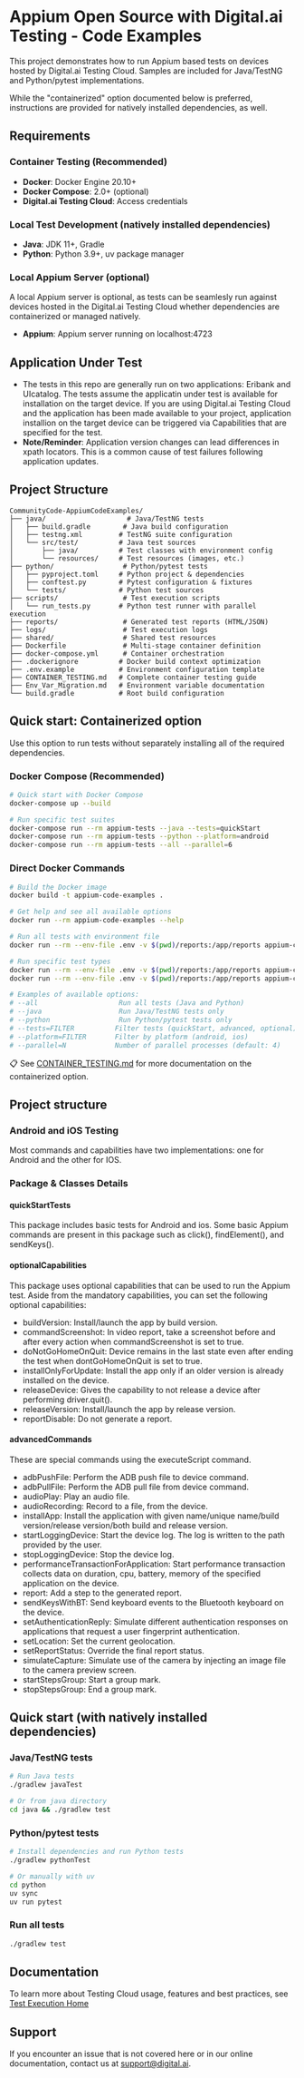 # **Appium Open Source with Digital.ai Testing - Code Examples**
This project demonstrates how to run Appium based tests on devices hosted by Digital.ai Testing Cloud. Samples are included for Java/TestNG and Python/pytest implementations. 

While the "containerized" option documented below is preferred, instructions are provided for natively installed dependencies, as well.

## **Requirements**

### Container Testing (Recommended)
- **Docker**: Docker Engine 20.10+
- **Docker Compose**: 2.0+ (optional)
- **Digital.ai Testing Cloud**: Access credentials

### Local Test Development (natively installed dependencies)
- **Java**: JDK 11+, Gradle
- **Python**: Python 3.9+, uv package manager

### Local Appium Server (optional)
A local Appium server is optional, as tests can be seamlesly run against devices hosted in the Digital.ai Testing Cloud whether dependencies are containerized or managed natively.
- **Appium**: Appium server running on localhost:4723

## **Application Under Test**
* The tests in this repo are generally run on two applications: Eribank and UIcatalog. The tests assume the applicatin under test is available for installation on the target device. If you are using Digital.ai Testing Cloud and the application has been made available to your project, application installion on the target device can be triggered via Capabilities that are specified for the test.
* **Note/Reminder**: Application version changes can lead differences in xpath locators. This is a common cause of test failures following application updates.


## **Project Structure**

```
CommunityCode-AppiumCodeExamples/
├── java/                    # Java/TestNG tests
│   ├── build.gradle        # Java build configuration
│   ├── testng.xml         # TestNG suite configuration
│   └── src/test/          # Java test sources
│       ├── java/          # Test classes with environment config
│       └── resources/     # Test resources (images, etc.)
├── python/                 # Python/pytest tests
│   ├── pyproject.toml     # Python project & dependencies
│   ├── conftest.py        # Pytest configuration & fixtures
│   └── tests/             # Python test sources
├── scripts/                # Test execution scripts
│   └── run_tests.py       # Python test runner with parallel execution
├── reports/                # Generated test reports (HTML/JSON)
├── logs/                   # Test execution logs
├── shared/                 # Shared test resources
├── Dockerfile              # Multi-stage container definition
├── docker-compose.yml      # Container orchestration
├── .dockerignore          # Docker build context optimization
├── .env.example           # Environment configuration template
├── CONTAINER_TESTING.md   # Complete container testing guide
├── Env_Var_Migration.md   # Environment variable documentation
└── build.gradle           # Root build configuration
```

## **Quick start: Containerized option**
Use this option to run tests without separately installing all of the required dependencies.

### Docker Compose (Recommended)
```bash
# Quick start with Docker Compose
docker-compose up --build

# Run specific test suites
docker-compose run --rm appium-tests --java --tests=quickStart
docker-compose run --rm appium-tests --python --platform=android
docker-compose run --rm appium-tests --all --parallel=6
```

### Direct Docker Commands
```bash
# Build the Docker image
docker build -t appium-code-examples .

# Get help and see all available options
docker run --rm appium-code-examples --help

# Run all tests with environment file
docker run --rm --env-file .env -v $(pwd)/reports:/app/reports appium-code-examples --all --parallel=4

# Run specific test types
docker run --rm --env-file .env -v $(pwd)/reports:/app/reports appium-code-examples --java --tests=quickStart
docker run --rm --env-file .env -v $(pwd)/reports:/app/reports appium-code-examples --python --platform=android

# Examples of available options:
# --all                    Run all tests (Java and Python)
# --java                   Run Java/TestNG tests only  
# --python                 Run Python/pytest tests only
# --tests=FILTER          Filter tests (quickStart, advanced, optional)
# --platform=FILTER       Filter by platform (android, ios)
# --parallel=N            Number of parallel processes (default: 4)
```

📋 See [CONTAINER_TESTING.md](CONTAINER_TESTING.md) for more documentation on the containerized option. 


## **Project structure**

### **Android and iOS Testing**
Most commands and capabilities have two implementations: one for Android and the other for IOS.

### Package & Classes Details

#### **quickStartTests**
This package includes basic tests for Android and ios. Some basic Appium commands are present in this package such as click(), findElement(), and sendKeys().

#### **optionalCapabilities**
This package uses optional capabilities that can be used to run the Appium test. Aside from the mandatory capabilities, you can set the following optional capabilities:
- buildVersion: Install/launch the app by build version.
- commandScreenshot: In video report, take a screenshot before and after every action when commandScreenshot is set to true.
- doNotGoHomeOnQuit: Device remains in the last state even after ending the test when dontGoHomeOnQuit is set to true.
- installOnlyForUpdate: Install the app only if an older version is already installed on the device.
- releaseDevice: Gives the capability to not release a device after performing driver.quit().
- releaseVersion: Install/launch the app by release version.
- reportDisable: Do not generate a report.

#### **advancedCommands**
These are special commands using the executeScript command. 
  - adbPushFile: Perform the ADB push file to device command.
  - adbPullFile: Perform the ADB pull file from device command.
  - audioPlay: Play an audio file.
  - audioRecording: Record to a file, from the device.
  - installApp: Install the application with given name/unique name/build version/release version/both build and release version.
  - startLoggingDevice: Start the device log. The log is written to the path provided by the user.
  - stopLoggingDevice: Stop the device log. 
  - performanceTransactionForApplication: Start performance transaction collects data on duration, cpu, battery, memory of the specified application on the device.
  - report: Add a step to the generated report.
  - sendKeysWithBT: Send keyboard events to the Bluetooth keyboard on the device.
  - setAuthenticationReply: Simulate different authentication responses on applications that request a user fingerprint authentication.
  - setLocation: Set the current geolocation.
  - setReportStatus: Override the final report status.
  - simulateCapture: Simulate use of the camera by injecting an image file to the camera preview screen.
  - startStepsGroup: Start a group mark.
  - stopStepsGroup: End a group mark.


## **Quick start (with natively installed dependencies)**

### Java/TestNG tests
```bash
# Run Java tests
./gradlew javaTest

# Or from java directory
cd java && ./gradlew test
```

### Python/pytest tests
```bash
# Install dependencies and run Python tests
./gradlew pythonTest

# Or manually with uv
cd python
uv sync
uv run pytest
```

### Run all tests
```bash
./gradlew test
```


## Documentation
To learn more about Testing Cloud usage, features and best practices, see [Test Execution Home](https://docs.digital.ai/bundle/TE/page/test_execution_home.html)

## Support
If you encounter an issue that is not covered here or in our online documentation, contact us at [support@digital.ai](mailto:support@digital.ai).